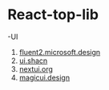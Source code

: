 # React-top-lib
-UI
1. [fluent2.microsoft.design](https://fluent2.microsoft.design/)
2. [ui.shacn](https://ui.shadcn.com/)
3. [nextui.org](https://nextui.org/)
4. [magicui.design](https://magicui.design/)
